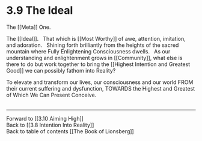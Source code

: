 # 3.9 The Ideal
The [[Meta]] One. 

The [[Ideal]].
 
That which is [[Most Worthy]] of awe, attention, imitation, and adoration.
 
Shining forth brilliantly from the heights of the sacred mountain where Fully Enlightening Consciousness dwells. 
 
As our understanding and enlightenment grows in [[Community]], what else is there to do but work together to bring the [[Highest Intention and Greatest Good]] we can possibly fathom into Reality? 

To elevate and transform our lives, our consciousness and our world FROM their current suffering and dysfunction, TOWARDS the Highest and Greatest of Which We Can Present Conceive.  
 
___

Forward to [[3.10 Aiming High]]  
Back to [[3.8 Intention Into Reality]]  
Back to table of contents [[The Book of Lionsberg]]  
 


